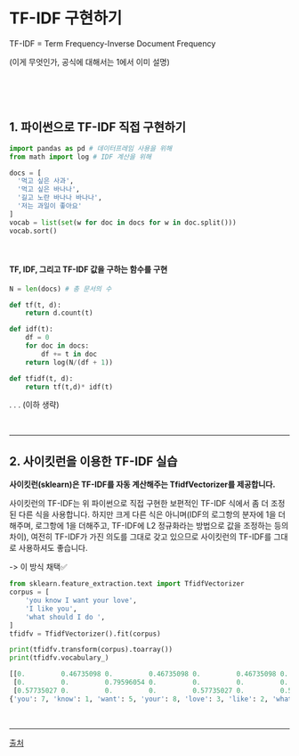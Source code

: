 # TF-IDF 구현하기

TF-IDF = Term Frequency-Inverse Document Frequency

(이게 무엇인가, 공식에 대해서는 1에서 이미 설명)

​    

​    

## 1. 파이썬으로 TF-IDF 직접 구현하기

```python
import pandas as pd # 데이터프레임 사용을 위해
from math import log # IDF 계산을 위해
```

```python
docs = [
  '먹고 싶은 사과',
  '먹고 싶은 바나나',
  '길고 노란 바나나 바나나',
  '저는 과일이 좋아요'
] 
vocab = list(set(w for doc in docs for w in doc.split()))
vocab.sort()
```

​    

#### TF, IDF, 그리고 TF-IDF 값을 구하는 함수를 구현

```python
N = len(docs) # 총 문서의 수

def tf(t, d):
    return d.count(t)

def idf(t):
    df = 0
    for doc in docs:
        df += t in doc
    return log(N/(df + 1))

def tfidf(t, d):
    return tf(t,d)* idf(t)
```

. . . (이하 생략)

​     

---

## 2. 사이킷런을 이용한 TF-IDF 실습

**사이킷런(sklearn)은 TF-IDF를 자동 계산해주는 TfidfVectorizer를 제공합니다.**

사이킷런의 TF-IDF는 위 파이썬으로 직접 구현한 보편적인 TF-IDF 식에서 좀 더 조정된 다른 식을 사용합니다. 하지만 크게 다른 식은 아니며(IDF의 로그항의 분자에 1을 더해주며, 로그항에 1을 더해주고, TF-IDF에 L2 정규화라는 방법으로 값을 조정하는 등의 차이), 여전히 TF-IDF가 가진 의도를 그대로 갖고 있으므로 사이킷런의 TF-IDF를 그대로 사용하셔도 좋습니다.

-> 이 방식 채택✅

```python
from sklearn.feature_extraction.text import TfidfVectorizer
corpus = [
    'you know I want your love',
    'I like you',
    'what should I do ',    
]
tfidfv = TfidfVectorizer().fit(corpus)

print(tfidfv.transform(corpus).toarray())
print(tfidfv.vocabulary_)
```

```python
[[0.         0.46735098 0.         0.46735098 0.         0.46735098 0.         0.35543247 0.46735098]
 [0.         0.         0.79596054 0.         0.         0.         0.         0.60534851 0.        ]
 [0.57735027 0.         0.         0.         0.57735027 0.         0.57735027 0.         0.        ]]
{'you': 7, 'know': 1, 'want': 5, 'your': 8, 'love': 3, 'like': 2, 'what': 6, 'should': 4, 'do': 0}
```

​     

---

[출처](https://wikidocs.net/31698)